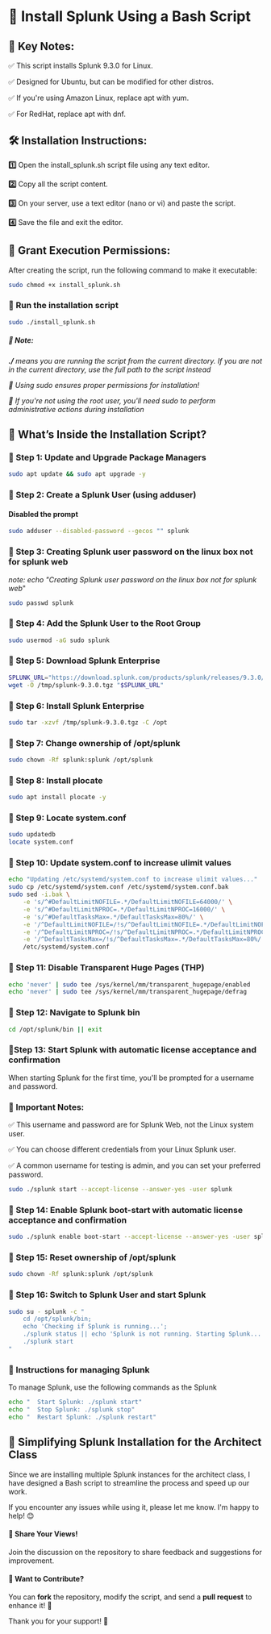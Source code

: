 # 🚀 Install Splunk Using a Bash Script

## 📌 Key Notes:
✅ This script installs Splunk 9.3.0 for Linux.

✅ Designed for Ubuntu, but can be modified for other distros.

✅ If you're using Amazon Linux, replace apt with yum.

✅ For RedHat, replace apt with dnf.

## 🛠 Installation Instructions:
**1️⃣** Open the install_splunk.sh script file using any text editor.

**2️⃣** Copy all the script content.

**3️⃣** On your server, use a text editor (nano or vi) and paste the script.

**4️⃣** Save the file and exit the editor.

## 🔐 Grant Execution Permissions:
After creating the script, run the following command to make it executable:
```sh
sudo chmod +x install_splunk.sh
```

### 🚀 Run the installation script
```sh
sudo ./install_splunk.sh
```
##### 📌 Note:
_**./** means you are running the script from the current directory. If you are not in the current directory, use the full path to the script instead_

_🔑 Using sudo ensures proper permissions for installation!_

_👤 If you're not using the root user, you'll need sudo to perform administrative actions during installation_

## 📜 What’s Inside the Installation Script?

### 🔹 Step 1: Update and Upgrade Package Managers
```sh
sudo apt update && sudo apt upgrade -y
```

### 🔹 Step 2: Create a Splunk User (using adduser)
#### Disabled the prompt
```sh
sudo adduser --disabled-password --gecos "" splunk
```

### 🔹 Step 3: Creating Splunk user password on the linux box not for splunk web
_note: echo "Creating Splunk user password on the linux box not for splunk web_"
```sh
sudo passwd splunk
```

### 🔹 Step 4: Add the Splunk User to the Root Group
```sh
sudo usermod -aG sudo splunk
```

### 🔹 Step 5: Download Splunk Enterprise
```sh
SPLUNK_URL="https://download.splunk.com/products/splunk/releases/9.3.0/linux/splunk-9.3.0-51ccf43db5bd-Linux-x86_64.tgz"
wget -O /tmp/splunk-9.3.0.tgz "$SPLUNK_URL"
```

### 🔹 Step 6: Install Splunk Enterprise
```sh
sudo tar -xzvf /tmp/splunk-9.3.0.tgz -C /opt
```

### 🔹 Step 7: Change ownership of /opt/splunk
```sh
sudo chown -Rf splunk:splunk /opt/splunk
```

### 🔹 Step 8: Install plocate
```sh
sudo apt install plocate -y
```

### 🔹 Step 9: Locate system.conf
```sh
sudo updatedb
locate system.conf
```

### 🔹 Step 10: Update system.conf to increase ulimit values
```sh
echo "Updating /etc/systemd/system.conf to increase ulimit values..."
sudo cp /etc/systemd/system.conf /etc/systemd/system.conf.bak
sudo sed -i.bak \
    -e 's/^#DefaultLimitNOFILE=.*/DefaultLimitNOFILE=64000/' \
    -e 's/^#DefaultLimitNPROC=.*/DefaultLimitNPROC=16000/' \
    -e 's/^#DefaultTasksMax=.*/DefaultTasksMax=80%/' \
    -e '/^DefaultLimitNOFILE=/!s/^DefaultLimitNOFILE=.*/DefaultLimitNOFILE=64000/' \
    -e '/^DefaultLimitNPROC=/!s/^DefaultLimitNPROC=.*/DefaultLimitNPROC=16000/' \
    -e '/^DefaultTasksMax=/!s/^DefaultTasksMax=.*/DefaultTasksMax=80%/' \
    /etc/systemd/system.conf
```

### 🔹 Step 11: Disable Transparent Huge Pages (THP)
```sh
echo 'never' | sudo tee /sys/kernel/mm/transparent_hugepage/enabled
echo 'never' | sudo tee /sys/kernel/mm/transparent_hugepage/defrag
```

### 🔹 Step 12: Navigate to Splunk bin
```sh
cd /opt/splunk/bin || exit
```

### 🔹Step 13: Start Splunk with automatic license acceptance and confirmation
When starting Splunk for the first time, you'll be prompted for a username and password.
### 🔹 Important Notes:
✅ This username and password are for Splunk Web, not the Linux system user.

✅ You can choose different credentials from your Linux Splunk user.

✅ A common username for testing is admin, and you can set your preferred password.
```sh
sudo ./splunk start --accept-license --answer-yes -user splunk
```

### 🔹 Step 14: Enable Splunk boot-start with automatic license acceptance and confirmation
```sh
sudo ./splunk enable boot-start --accept-license --answer-yes -user splunk
```

### 🔹 Step 15: Reset ownership of /opt/splunk
```sh
sudo chown -Rf splunk:splunk /opt/splunk
```

### 🔹 Step 16: Switch to Splunk User and start Splunk
```sh
sudo su - splunk -c "
    cd /opt/splunk/bin;
    echo 'Checking if Splunk is running...';
    ./splunk status || echo 'Splunk is not running. Starting Splunk...';
    ./splunk start
"
```
### 🔹 Instructions for managing Splunk
To manage Splunk, use the following commands as the Splunk
```sh
echo "  Start Splunk: ./splunk start"
echo "  Stop Splunk: ./splunk stop"
echo "  Restart Splunk: ./splunk restart"
```

## 🚀 Simplifying Splunk Installation for the Architect Class
Since we are installing multiple Splunk instances for the architect class, I have designed a Bash script to streamline the process and speed up our work.  

If you encounter any issues while using it, please let me know. I'm happy to help! 😊  

#### 💬 **Share Your Views!**  
Join the discussion on the repository to share feedback and suggestions for improvement.  

#### 🔧 **Want to Contribute?**  
You can **fork** the repository, modify the script, and send a **pull request** to enhance it! 🚀  

Thank you for your support! 🙌  

